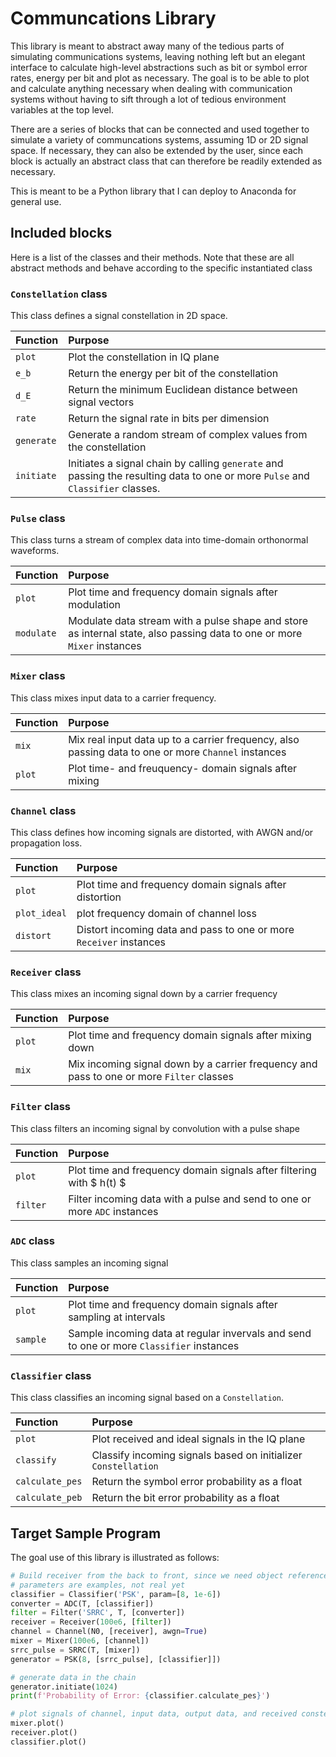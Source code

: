 # Communcations Library

This library is meant to abstract away many of the tedious parts of simulating
communications systems, leaving nothing left but an elegant interface to
calculate high-level abstractions such as bit or symbol error rates, energy per
bit and plot as necessary. The goal is to be able to plot and calculate anything
necessary when dealing with communication systems without having to sift
through a lot of tedious environment variables at the top level.

There are a series of blocks that can be connected and used together to
simulate a variety of communcations systems, assuming 1D or 2D signal space.
If necessary, they can also be extended by the user, since each block
is actually an abstract class that can therefore be readily extended as
necessary.

This is meant to be a Python library that I can deploy to Anaconda for
general use. 

## Included blocks
Here is a list of the classes and their methods. Note that these are all
abstract methods and behave according to the specific instantiated class

### `Constellation` class
This class defines a signal constellation in 2D space.

| Function | Purpose |
| :--- | :--- |
| `plot` | Plot the constellation in IQ plane |
| `e_b` | Return the energy per bit of the constellation |
| `d_E` | Return the minimum Euclidean distance between signal vectors |
| `rate` | Return the signal rate in bits per dimension |
| `generate` | Generate a random stream of complex values from the constellation |
| `initiate` | Initiates a signal chain by calling `generate` and passing the resulting data to one or more `Pulse` and `Classifier` classes. |

### `Pulse` class
This class turns a stream of complex data into time-domain orthonormal waveforms.

| Function | Purpose |
| :--- | :--- |
| `plot` | Plot time and frequency domain signals after modulation |
| `modulate` | Modulate data stream with a pulse shape and store as internal state, also passing data to one or more `Mixer` instances |

### `Mixer` class
This class mixes input data to a carrier frequency.

| Function | Purpose |
| :--- | :--- |
| `mix` | Mix real input data up to a carrier frequency, also passing data to one or more `Channel` instances |
| `plot` | Plot time- and freuquency- domain signals after mixing

### `Channel` class
This class defines how incoming signals are distorted, with AWGN and/or propagation loss.

| Function | Purpose |
| :--- | :--- |
| `plot` | Plot time and frequency domain signals after distortion |
| `plot_ideal` | plot frequency domain of channel loss |
| `distort` | Distort incoming data and pass to one or more `Receiver` instances |

### `Receiver` class
This class mixes an incoming signal down by a carrier frequency

| Function | Purpose |
| :--- | :--- |
| `plot` | Plot time and frequency domain signals after mixing down |
| `mix` | Mix incoming signal down by a carrier frequency and pass to one or more `Filter` classes |

### `Filter` class
This class filters an incoming signal by convolution with a pulse shape

| Function | Purpose |
| :--- | :--- |
| `plot` | Plot time and frequency domain signals after filtering with $ h(t) $ |
| `filter` | Filter incoming data with a pulse and send to one or more `ADC` instances |

### `ADC` class
This class samples an incoming signal

| Function | Purpose |
| :--- | :--- |
| `plot` | Plot time and frequency domain signals after sampling at intervals |
| `sample` | Sample incoming data at regular invervals and send to one or more `Classifier` instances |

### `Classifier` class
This class classifies an incoming signal based on a `Constellation`.

| Function | Purpose |
| :--- | :--- |
| `plot` | Plot received and ideal signals in the IQ plane |
| `classify` | Classify incoming signals based on initializer `Constellation` |
| `calculate_pes` | Return the symbol error probability as a float |
| `calculate_peb` | Return the bit error probability as a float | 

## Target Sample Program
The goal use of this library is illustrated as follows:

```python
# Build receiver from the back to front, since we need object references
# parameters are examples, not real yet
classifier = Classifier('PSK', param=[8, 1e-6])
converter = ADC(T, [classifier])
filter = Filter('SRRC', T, [converter])
receiver = Receiver(100e6, [filter])
channel = Channel(N0, [receiver], awgn=True)
mixer = Mixer(100e6, [channel])
srrc_pulse = SRRC(T, [mixer])
generator = PSK(8, [srrc_pulse], [classifier]])

# generate data in the chain
generator.initiate(1024)
print(f'Probability of Error: {classifier.calculate_pes}')

# plot signals of channel, input data, output data, and received constellation
mixer.plot()
receiver.plot()
classifier.plot()
```
